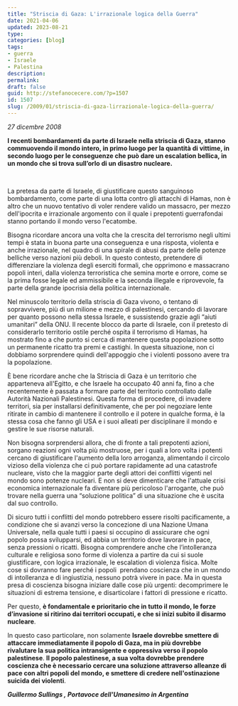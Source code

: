 ```yaml
---
title: "Striscia di Gaza: L'irrazionale logica della Guerra"
date: 2021-04-06
updated: 2023-08-21
type: 
categories: [blog]
tags:
- guerra
- Israele
- Palestina
description: 
permalink: 
draft: false
guid: http://stefanocecere.com/?p=1507
id: 1507
slug: /2009/01/striscia-di-gaza-lirrazionale-logica-della-guerra/
---
```


_27 dicembre 2008_

_<span style="font-style: normal"><strong>I recenti bombardamenti da parte di Israele nella striscia di Gaza, stanno commuovendo il mondo intero, in primo luogo per la quantità di vittime, in secondo luogo per le conseguenze che può dare un escalation bellica, in un mondo che si trova sull’orlo di un disastro nucleare.</strong></span>_

 

<span>La pretesa da parte di Israele, di giustificare questo sanguinoso bombardamento, come parte di una lotta contro gli attacchi di Hamas, non è altro che un nuovo tentativo di voler rendere valido un massacro, per mezzo dell'ipocrita e irrazionale argomento con il quale i prepotenti guerrafondai stanno portando il mondo verso l'ecatombe.</span>

<span>Bisogna ricordare ancora una volta che la crescita del terrorismo negli ultimi tempi è stata in buona parte una conseguenza e una risposta, violenta e anche irrazionale, nel quadro di una spirale di abusi da parte delle potenze belliche verso nazioni più deboli. In questo contesto, pretendere di differenziare la violenza degli eserciti formali, che opprimono e massacrano popoli interi, dalla violenza terroristica che semina morte e orrore, come se la prima fosse legale ed ammissibile e la seconda illegale e riprovevole, fa parte della grande ipocrisia della politica internazionale.</span>

<span>Nel minuscolo territorio della striscia di Gaza vivono, o tentano di sopravvivere, più di un milione e mezzo di palestinesi, cercando di lavorare per quanto possono nella stessa Israele, e sussistendo grazie agli “aiuti umanitari” della ONU. Il recente blocco da parte di Israele, con il pretesto di considerarlo territorio ostile perché ospita il terrorismo di Hamas, ha mostrato fino a che punto si cerca di mantenere questa popolazione sotto un permanente ricatto tra premi e castighi. In questa situazione, non ci dobbiamo sorprendere quindi dell'appoggio che i violenti possono avere tra la popolazione. </span>

<span>È bene ricordare anche che la Striscia di Gaza è un territorio che apparteneva all'Egitto, e che Israele ha occupato 40 anni fa, fino a che recentemente è passata a formare parte del territorio controllato dalle Autorità Nazionali Palestinesi. Questa forma di procedere, di invadere territori, sia per installarsi definitivamente, che per poi negoziare lente ritirate in cambio di mantenere il controllo e il potere in qualche forma, è la stessa cosa che fanno gli USA e i suoi alleati per disciplinare il mondo e gestire le sue risorse naturali.</span>

<span>Non bisogna sorprendersi allora, che di fronte a tali prepotenti azioni, sorgano reazioni ogni volta più mostruose, per i quali a loro volta i potenti cercano di giustificare l'aumento della loro arroganza, alimentando il circolo vizioso della violenza che ci può portare rapidamente ad una catastrofe nucleare, visto che la maggior parte degli attori dei conflitti vigenti nel mondo sono potenze nucleari. E non si deve dimenticare che l'attuale crisi economica internazionale fa diventare più pericoloso l'arrogante, che può trovare nella guerra una “soluzione politica” di una situazione che è uscita dal suo controllo.</span>

<span>Di sicuro tutti i conflitti del mondo potrebbero essere risolti pacificamente, a condizione che si avanzi verso la concezione di una Nazione Umana Universale, nella quale tutti i paesi si occupino di assicurare che ogni popolo possa svilupparsi, ed abbia un territorio dove lavorare in pace, senza pressioni o ricatti. Bisogna comprendere anche che l’intolleranza culturale e religiosa sono forme di violenza a partire da cui si suole giustificare, con logica irrazionale, le escalation di violenza fisica. Molte cose si dovranno fare perché i popoli  prendano coscienza che in un mondo di intolleranza e di ingiustizia, nessuno potrà vivere in pace. Ma in questa presa di coscienza bisogna iniziare dalle cose più urgenti: decomprimere le situazioni di estrema tensione, e disarticolare i fattori di pressione e ricatto.</span>

<span>Per questo, <strong>è fondamentale e prioritario che in tutto il mondo, le forze d’invasione si ritirino dai territori occupati, e che si inizi subito il disarmo nucleare</strong>.</span>

<span>In questo caso particolare, non solamente <strong>Israele dovrebbe smettere di attaccare immediatamente il popolo di Gaza, ma in più dovrebbe rivalutare la sua politica intransigente e oppressiva verso il popolo palestinese</strong>. <strong>Il popolo palestinese, a sua volta dovrebbe prendere coscienza che è necessario cercare una soluzione attraverso alleanze di pace con altri popoli del mondo, e smettere di credere nell'ostinazione suicida dei violenti</strong>.<br /> <em></em></span>

**_Guillermo Sullings , Portavoce dell'Umanesimo in Argentina_**